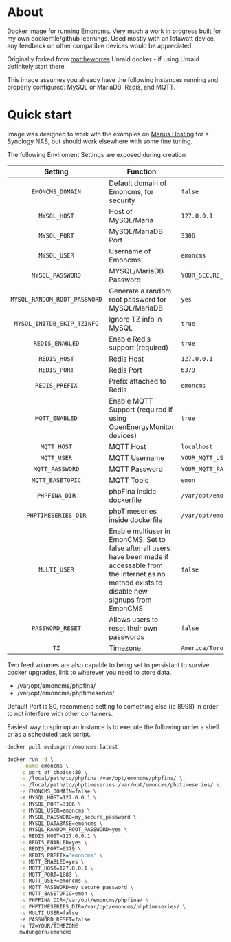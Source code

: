 # About

Docker image for running [Emoncms](https://github.com/emoncms/emoncms). Very much a work in progress built for my own dockerfile/github learnings. Used mostly with an Iotawatt device, any feedback on other compatible devices would be appreciated.

Originally forked from [mattheworres](https://github.com/mattheworres/emoncms-docker) Unraid docker - if using Unraid definitely start there

This image assumes you already have the following instances running and properly configured: MySQL or MariaDB, Redis, and MQTT.

# Quick start

Image was designed to work wth the examples on [Marius Hosting](https://mariushosting.com/docker/) for a Synology NAS, but should work elsewhere with some fine tuning.

The following Enviroment Settings are exposed during creation


| Setting | Function | Default |
| :----: | --- | --- |
|`EMONCMS_DOMAIN`| Default domain of Emoncms, for security |`false`|
|`MYSQL_HOST`| Host of MySQL/Maria | `127.0.0.1` |
|`MYSQL_PORT`| MySQL/MariaDB Port| `3306` |
|`MYSQL_USER`| Username of Emoncms | `emoncms` |
|`MYSQL_PASSWORD`| MYSQL/MariaDB Password | `YOUR_SECURE_PASSWORD` |
|`MYSQL_RANDOM_ROOT_PASSWORD`| Generate a random root password for MySQL/MariaDB | `yes` |
|`MYSQL_INITDB_SKIP_TZINFO`| Ignore TZ info in MySQL | `true` |
|`REDIS_ENABLED`| Enable Redis support (required) |`true`|
|`REDIS_HOST`| Redis Host | `127.0.0.1` |
|`REDIS_PORT`| Redis Port | `6379` |
|`REDIS_PREFIX`| Prefix attached to Redis |`emoncms`|
|`MQTT_ENABLED`| Enable MQTT Support (required if using OpenEnergyMonitor devices) |`true`|
|`MQTT_HOST`| MQTT Host |`localhost`|
|`MQTT_USER`| MQTT Username |`YOUR_MQTT_USER`|
|`MQTT_PASSWORD`| MQTT Password |`YOUR_MQTT_PASSWORD`|
|`MQTT_BASETOPIC`| MQTT Topic |`emon`|
|`PHPFINA_DIR`| phpFina inside dockerfile|`/var/opt/emoncms/phpfina/`|
|`PHPTIMESERIES_DIR`|phpTimeseries inside dockerfile|`/var/opt/emoncms/phptimeseries/`|
|`MULTI_USER`|Enable multiuser in EmonCMS. Set to false after all users have been made if accessable from the internet as no method exists to disable new signups from EmonCMS|`false`|
|`PASSWORD_RESET`|Allows users to reset their own passwords|`false`|
|`TZ`| Timezone | `America/Toronto` |

Two feed volumes are also capable to being set to persistant to survive docker upgrades, link to wherever you need to store data.

* /var/opt/emoncms/phpfina/
* /var/opt/emoncms/phptimeseries/

Default Port is 80, recommend setting to something else (ie 8998) in order to not interfere with other containers.

Easiest way to spin up an instance is to execute the following under a shell or as a scheduled task script.

```bash
docker pull mvdungern/emoncms:latest

docker run -d \
    --name emoncms \
    -p port_of_choice:80 \
    -v /local/path/to/phpfina:/var/opt/emoncms/phpfina/ \
    -v /local/path/to/phptimeseries:/var/opt/emoncms/phptimeseries/ \
    -e EMONCMS_DOMAIN=false \ 
    -e MYSQL_HOST=127.0.0.1 \
    -e MYSQL_PORT=3306 \
    -e MYSQL_USER=emoncms \
    -e MYSQL_PASSWORD=my_secure_password \
    -e MYSQL_DATABASE=emoncms \
    -e MYSQL_RANDOM_ROOT_PASSWORD=yes \
    -e REDIS_HOST=127.0.0.1 \
    -e REDIS_ENABLED=yes \
    -e REDIS_PORT=6379 \
    -e REDIS_PREFIX='emoncms' \
    -e MQTT_ENABLED=yes \
    -e MQTT_HOST=127.0.0.1 \
    -e MQTT_PORT=1883 \
    -e MQTT_USER=emoncms \
    -e MQTT_PASSWORD=my_secure_password \
    -e MQTT_BASETOPIC=emon \
    -e PHPFINA_DIR=/var/opt/emoncms/phpfina/ \
    -e PHPTIMESERIES_DIR=/var/opt/emoncms/phptimeseries/ \
    -e MULTI_USER=false
    -e PASSWORD_RESET=false
    -e TZ=YOUR/TIMEZONE
    mvdungern/emoncms
```